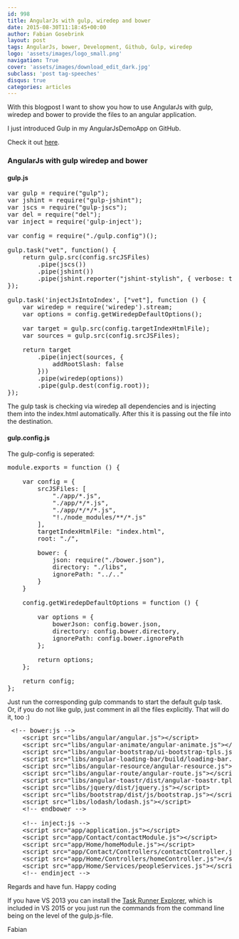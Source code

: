 ```yaml
---
id: 998
title: AngularJs with gulp, wiredep and bower
date: 2015-08-30T11:18:45+00:00
author: Fabian Gosebrink
layout: post
tags: AngularJs, bower, Development, Github, Gulp, wiredep
logo: 'assets/images/logo_small.png'
navigation: True
cover: 'assets/images/download_edit_dark.jpg'
subclass: 'post tag-speeches'
disqus: true
categories: articles
---
```


With this blogpost I want to show you how to use AngularJs with gulp, wiredep and bower to provide the files to an angular application.

I just introduced Gulp in my AngularJsDemoApp on GitHub.

Check it out <a href="https://github.com/FabianGosebrink/AngularJsDemoApp">here</a>.

<h3>AngularJs with gulp wiredep and bower</h3>

<h4>gulp.js</h4>

<pre class="lang:js decode:true ">var gulp = require("gulp");
var jshint = require("gulp-jshint");
var jscs = require("gulp-jscs");
var del = require("del");
var inject = require('gulp-inject');

var config = require("./gulp.config")();

gulp.task("vet", function() {
    return gulp.src(config.srcJSFiles)
        .pipe(jscs())
        .pipe(jshint())
        .pipe(jshint.reporter("jshint-stylish", { verbose: true }));
});

gulp.task('injectJsIntoIndex', ["vet"], function () {
    var wiredep = require('wiredep').stream;
    var options = config.getWiredepDefaultOptions();

    var target = gulp.src(config.targetIndexHtmlFile);
    var sources = gulp.src(config.srcJSFiles);

    return target
        .pipe(inject(sources, {
            addRootSlash: false
        }))
        .pipe(wiredep(options))
        .pipe(gulp.dest(config.root));
});</pre>

The gulp task is checking via wiredep all dependencies and is injecting them into the index.html automatically. After this it is passing out the file into the destination.

<h4>gulp.config.js</h4>

The gulp-config is seperated:

<pre class="lang:js decode:true ">module.exports = function () {

    var config = {
        srcJSFiles: [
            "./app/*.js",
            "./app/*/*.js",
            "./app/*/*/*.js",
            "!./node_modules/**/*.js"
        ],
        targetIndexHtmlFile: "index.html",
        root: "./",

        bower: {
            json: require("./bower.json"),
            directory: "./libs",
            ignorePath: "../.."
        }
    }

    config.getWiredepDefaultOptions = function () {

        var options = {
            bowerJson: config.bower.json,
            directory: config.bower.directory,
            ignorePath: config.bower.ignorePath
        };

        return options;
    };

    return config;
};</pre>

Just run the corresponding gulp commands to start the default gulp task. Or, if you do not like gulp, just comment in all the files explicitly. That will do it, too :)

<pre class="lang:xhtml decode:true "> &lt;!-- bower:js --&gt;
    &lt;script src="libs/angular/angular.js"&gt;&lt;/script&gt;
    &lt;script src="libs/angular-animate/angular-animate.js"&gt;&lt;/script&gt;
    &lt;script src="libs/angular-bootstrap/ui-bootstrap-tpls.js"&gt;&lt;/script&gt;
    &lt;script src="libs/angular-loading-bar/build/loading-bar.js"&gt;&lt;/script&gt;
    &lt;script src="libs/angular-resource/angular-resource.js"&gt;&lt;/script&gt;
    &lt;script src="libs/angular-route/angular-route.js"&gt;&lt;/script&gt;
    &lt;script src="libs/angular-toastr/dist/angular-toastr.tpls.js"&gt;&lt;/script&gt;
    &lt;script src="libs/jquery/dist/jquery.js"&gt;&lt;/script&gt;
    &lt;script src="libs/bootstrap/dist/js/bootstrap.js"&gt;&lt;/script&gt;
    &lt;script src="libs/lodash/lodash.js"&gt;&lt;/script&gt;
    &lt;!-- endbower --&gt;

    &lt;!-- inject:js --&gt;
    &lt;script src="app/application.js"&gt;&lt;/script&gt;
    &lt;script src="app/Contact/contactModule.js"&gt;&lt;/script&gt;
    &lt;script src="app/Home/homeModule.js"&gt;&lt;/script&gt;
    &lt;script src="app/Contact/Controllers/contactController.js"&gt;&lt;/script&gt;
    &lt;script src="app/Home/Controllers/homeController.js"&gt;&lt;/script&gt;
    &lt;script src="app/Home/Services/peopleServices.js"&gt;&lt;/script&gt;
    &lt;!-- endinject --&gt;</pre>

Regards and have fun. Happy coding

If you have VS 2013 you can install the <a href="https://visualstudiogallery.msdn.microsoft.com/8e1b4368-4afb-467a-bc13-9650572db708">Task Runner Explorer</a>, which is included in VS 2015 or you just run the commands from the command line being on the level of the gulp.js-file.

Fabian
